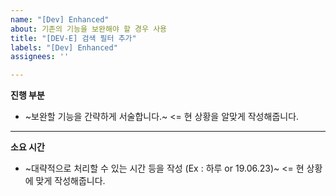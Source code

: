 ```yaml
---
name: "[Dev] Enhanced"
about: 기존의 기능을 보완해야 할 경우 사용
title: "[DEV-E] 검색 필터 추가"
labels: "[Dev] Enhanced"
assignees: ''

---
```


**진행 부분** 

* ~보완할 기능을 간략하게 서술합니다.~ <= 현 상황을 알맞게 작성해줍니다.

--- 

**소요 시간**

* ~대략적으로 처리할 수 있는 시간 등을 작성 (Ex : 하루 or 19.06.23)~ <= 현 상황에 맞게 작성해줍니다.
